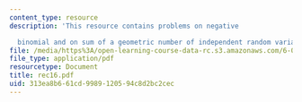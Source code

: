 ```yaml
---
content_type: resource
description: 'This resource contains problems on negative

  binomial and on sum of a geometric number of independent random variables.'
file: /media/https%3A/open-learning-course-data-rc.s3.amazonaws.com/6-041-probabilistic-systems-analysis-and-applied-probability-spring-2006/313ea8b661cd9989120594c8d2bc2cec_rec16.pdf
file_type: application/pdf
resourcetype: Document
title: rec16.pdf
uid: 313ea8b6-61cd-9989-1205-94c8d2bc2cec
---
```

